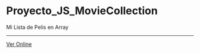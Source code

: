 # Proyecto_JS_MovieCollection
Mi Lista de Pelis en Array<br><hr>
<a href="http://juniordev.great-site.net/GAQdggdtbm9KJaTROM46ou4S6a2lPAolj/">Ver Online</a>
